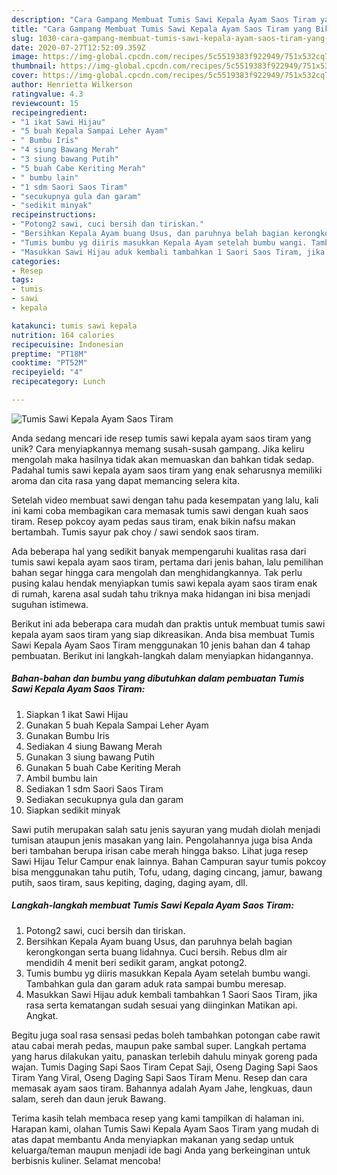 ```yaml
---
description: "Cara Gampang Membuat Tumis Sawi Kepala Ayam Saos Tiram yang Bikin Ngiler"
title: "Cara Gampang Membuat Tumis Sawi Kepala Ayam Saos Tiram yang Bikin Ngiler"
slug: 1030-cara-gampang-membuat-tumis-sawi-kepala-ayam-saos-tiram-yang-bikin-ngiler
date: 2020-07-27T12:52:09.359Z
image: https://img-global.cpcdn.com/recipes/5c5519383f922949/751x532cq70/tumis-sawi-kepala-ayam-saos-tiram-foto-resep-utama.jpg
thumbnail: https://img-global.cpcdn.com/recipes/5c5519383f922949/751x532cq70/tumis-sawi-kepala-ayam-saos-tiram-foto-resep-utama.jpg
cover: https://img-global.cpcdn.com/recipes/5c5519383f922949/751x532cq70/tumis-sawi-kepala-ayam-saos-tiram-foto-resep-utama.jpg
author: Henrietta Wilkerson
ratingvalue: 4.3
reviewcount: 15
recipeingredient:
- "1 ikat Sawi Hijau"
- "5 buah Kepala Sampai Leher Ayam"
- " Bumbu Iris"
- "4 siung Bawang Merah"
- "3 siung bawang Putih"
- "5 buah Cabe Keriting Merah"
- " bumbu lain"
- "1 sdm Saori Saos Tiram"
- "secukupnya gula dan garam"
- "sedikit minyak"
recipeinstructions:
- "Potong2 sawi, cuci bersih dan tiriskan."
- "Bersihkan Kepala Ayam buang Usus, dan paruhnya belah bagian kerongkongan serta buang lidahnya. Cuci bersih. Rebus dlm air mendidih 4 menit beri sedikit garam, angkat potong2."
- "Tumis bumbu yg diiris masukkan Kepala Ayam setelah bumbu wangi. Tambahkan gula dan garam aduk rata sampai bumbu meresap."
- "Masukkan Sawi Hijau aduk kembali tambahkan 1 Saori Saos Tiram, jika rasa serta kematangan sudah sesuai yang diinginkan Matikan api. Angkat."
categories:
- Resep
tags:
- tumis
- sawi
- kepala

katakunci: tumis sawi kepala 
nutrition: 164 calories
recipecuisine: Indonesian
preptime: "PT18M"
cooktime: "PT52M"
recipeyield: "4"
recipecategory: Lunch

---
```



![Tumis Sawi Kepala Ayam Saos Tiram](https://img-global.cpcdn.com/recipes/5c5519383f922949/751x532cq70/tumis-sawi-kepala-ayam-saos-tiram-foto-resep-utama.jpg)

Anda sedang mencari ide resep tumis sawi kepala ayam saos tiram yang unik? Cara menyiapkannya memang susah-susah gampang. Jika keliru mengolah maka hasilnya tidak akan memuaskan dan bahkan tidak sedap. Padahal tumis sawi kepala ayam saos tiram yang enak seharusnya memiliki aroma dan cita rasa yang dapat memancing selera kita.

Setelah video membuat sawi dengan tahu pada kesempatan yang lalu, kali ini kami coba membagikan cara memasak tumis sawi dengan kuah saos tiram. Resep pokcoy ayam pedas saus tiram, enak bikin nafsu makan bertambah. Tumis sayur pak choy / sawi sendok saos tiram.

Ada beberapa hal yang sedikit banyak mempengaruhi kualitas rasa dari tumis sawi kepala ayam saos tiram, pertama dari jenis bahan, lalu pemilihan bahan segar hingga cara mengolah dan menghidangkannya. Tak perlu pusing kalau hendak menyiapkan tumis sawi kepala ayam saos tiram enak di rumah, karena asal sudah tahu triknya maka hidangan ini bisa menjadi suguhan istimewa.


Berikut ini ada beberapa cara mudah dan praktis untuk membuat tumis sawi kepala ayam saos tiram yang siap dikreasikan. Anda bisa membuat Tumis Sawi Kepala Ayam Saos Tiram menggunakan 10 jenis bahan dan 4 tahap pembuatan. Berikut ini langkah-langkah dalam menyiapkan hidangannya.

<!--inarticleads1-->

##### Bahan-bahan dan bumbu yang dibutuhkan dalam pembuatan Tumis Sawi Kepala Ayam Saos Tiram:

1. Siapkan 1 ikat Sawi Hijau
1. Gunakan 5 buah Kepala Sampai Leher Ayam
1. Gunakan  Bumbu Iris
1. Sediakan 4 siung Bawang Merah
1. Gunakan 3 siung bawang Putih
1. Gunakan 5 buah Cabe Keriting Merah
1. Ambil  bumbu lain
1. Sediakan 1 sdm Saori Saos Tiram
1. Sediakan secukupnya gula dan garam
1. Siapkan sedikit minyak


Sawi putih merupakan salah satu jenis sayuran yang mudah diolah menjadi tumisan ataupun jenis masakan yang lain. Pengolahannya juga bisa Anda beri tambahan berupa irisan cabe merah hingga bakso. Lihat juga resep Sawi Hijau Telur Campur enak lainnya. Bahan Campuran sayur tumis pokcoy bisa menggunakan tahu putih, Tofu, udang, daging cincang, jamur, bawang putih, saos tiram, saus kepiting, daging, daging ayam, dll. 

<!--inarticleads2-->

##### Langkah-langkah membuat Tumis Sawi Kepala Ayam Saos Tiram:

1. Potong2 sawi, cuci bersih dan tiriskan.
1. Bersihkan Kepala Ayam buang Usus, dan paruhnya belah bagian kerongkongan serta buang lidahnya. Cuci bersih. Rebus dlm air mendidih 4 menit beri sedikit garam, angkat potong2.
1. Tumis bumbu yg diiris masukkan Kepala Ayam setelah bumbu wangi. Tambahkan gula dan garam aduk rata sampai bumbu meresap.
1. Masukkan Sawi Hijau aduk kembali tambahkan 1 Saori Saos Tiram, jika rasa serta kematangan sudah sesuai yang diinginkan Matikan api. Angkat.


Begitu juga soal rasa sensasi pedas boleh tambahkan potongan cabe rawit atau cabai merah pedas, maupun pake sambal super. Langkah pertama yang harus dilakukan yaitu, panaskan terlebih dahulu minyak goreng pada wajan. Tumis Daging Sapi Saos Tiram Cepat Saji, Oseng Daging Sapi Saos Tiram Yang Viral, Oseng Daging Sapi Saos Tiram Menu. Resep dan cara memasak ayam saos tiram. Bahannya adalah Ayam Jahe, lengkuas, daun salam, sereh dan daun jeruk Bawang. 

Terima kasih telah membaca resep yang kami tampilkan di halaman ini. Harapan kami, olahan Tumis Sawi Kepala Ayam Saos Tiram yang mudah di atas dapat membantu Anda menyiapkan makanan yang sedap untuk keluarga/teman maupun menjadi ide bagi Anda yang berkeinginan untuk berbisnis kuliner. Selamat mencoba!
